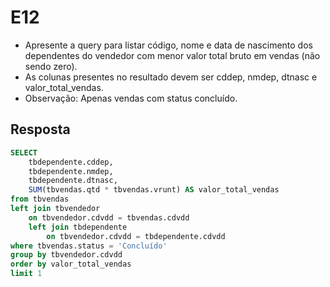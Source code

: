 # E12
- Apresente a query para listar código, nome e data de nascimento dos dependentes do vendedor com menor valor total bruto em vendas (não sendo zero). 
- As colunas presentes no resultado devem ser cddep, nmdep, dtnasc e valor_total_vendas.
- Observação: Apenas vendas com status concluído.

## Resposta
```SQL
SELECT
	tbdependente.cddep,
	tbdependente.nmdep,
	tbdependente.dtnasc,
    SUM(tbvendas.qtd * tbvendas.vrunt) AS valor_total_vendas
from tbvendas
left join tbvendedor 
	on tbvendedor.cdvdd = tbvendas.cdvdd
	left join tbdependente
		on tbvendedor.cdvdd = tbdependente.cdvdd 
where tbvendas.status = 'Concluído'
group by tbvendedor.cdvdd
order by valor_total_vendas
limit 1